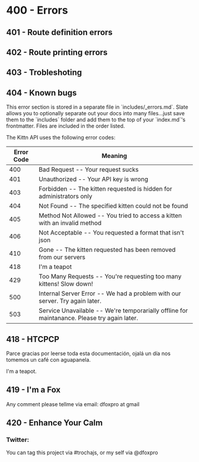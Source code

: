 # 400 - Errors

## 401 - Route definition errors

## 402 - Route printing errors

## 403 - Trobleshoting

## 404 - Known bugs
<aside class="notice">This error section is stored in a separate file in `includes/_errors.md`. Slate allows you to optionally separate out your docs into many files...just save them to the `includes` folder and add them to the top of your `index.md`'s frontmatter. Files are included in the order listed.</aside>

The Kittn API uses the following error codes:


Error Code | Meaning
---------- | -------
400 | Bad Request -- Your request sucks
401 | Unauthorized -- Your API key is wrong
403 | Forbidden -- The kitten requested is hidden for administrators only
404 | Not Found -- The specified kitten could not be found
405 | Method Not Allowed -- You tried to access a kitten with an invalid method
406 | Not Acceptable -- You requested a format that isn't json
410 | Gone -- The kitten requested has been removed from our servers
418 | I'm a teapot
429 | Too Many Requests -- You're requesting too many kittens! Slow down!
500 | Internal Server Error -- We had a problem with our server. Try again later.
503 | Service Unavailable -- We're temporarially offline for maintanance. Please try again later.

## 418 - HTCPCP

Parce gracias por leerse toda esta documentación, ojalá un día nos tomemos un café con aguapanela.
<aside class="notice">I'm a teapot.</aside>

## 419 - I'm a Fox

Any comment please tellme via email: dfoxpro at gmail

## 420 - Enhance Your Calm

### Twitter:
 You can tag this project via #trochajs, or my self via @dfoxpro

